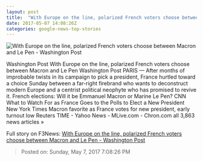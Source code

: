 ```yaml
---
layout: post
title:  "With Europe on the line, polarized French voters choose between Macron and Le Pen - Washington Post"
date: 2017-05-07 14:08:26Z
categories: google-news-top-stories
---
```


![With Europe on the line, polarized French voters choose between Macron and Le Pen - Washington Post](https://img.washingtonpost.com/rf/image_1484w/2010-2019/WashingtonPost/2017/05/07/Foreign/Images/AFP_O65A5.jpg)

Washington Post With Europe on the line, polarized French voters choose between Macron and Le Pen Washington Post PARIS — After months of improbable twists in its campaign to pick a president, France hurtled toward a choice Sunday between a far-right firebrand who wants to deconstruct modern Europe and a centrist political neophyte who has promised to revive it. French elections: Will it be Emmanuel Macron or Marine Le Pen? CNN What to Watch For as France Goes to the Polls to Elect a New President New York Times Macron favorite as France votes for new president, early turnout low Reuters TIME - Yahoo News - MLive.com - Chron.com all 3,863 news articles »


Full story on F3News: [With Europe on the line, polarized French voters choose between Macron and Le Pen - Washington Post](http://www.f3nws.com/n/VEJxJJ)

> Posted on: Sunday, May 7, 2017 7:08:26 PM
